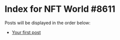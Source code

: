 # Index for NFT World #8611
Posts will be displayed in the order below:

- [Your first post](./001-first.md)


